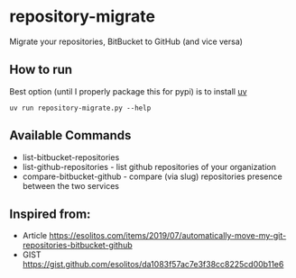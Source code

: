 # repository-migrate
Migrate your repositories, BitBucket to GitHub (and vice versa)

## How to run
Best option (until I properly package this for pypi) is to install [uv](https://docs.astral.sh/uv/getting-started/installation/) 

```
uv run repository-migrate.py --help 
```

## Available Commands
* list-bitbucket-repositories
* list-github-repositories - list github repositories of your organization
* compare-bitbucket-github - compare (via slug) repositories presence between the two services


## Inspired from: 
* Article https://esolitos.com/items/2019/07/automatically-move-my-git-repositories-bitbucket-github
* GIST https://gist.github.com/esolitos/da1083f57ac7e3f38cc8225cd00b11e6




